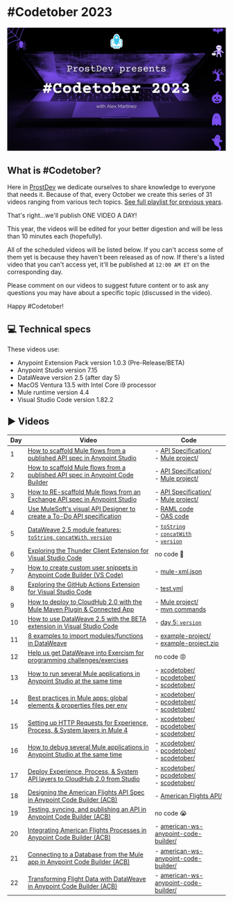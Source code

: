 # #Codetober 2023

<p align="center">
    <img src="/images/coverimage.png" width="800">
</p>

## What is #Codetober?

Here in [ProstDev](https://www.prostdev.com/) we dedicate ourselves to share knowledge to everyone that needs it. Because of that, every October we create this series of 31 videos ranging from various tech topics. [See full playlist for previous years](https://www.youtube.com/playlist?list=PLb61lESgk6hhKwJpM565UJVS5CxVZ4D1u).

That's right...we'll publish ONE VIDEO A DAY!

This year, the videos will be edited for your better digestion and will be less than 10 minutes each (hopefully).

All of the scheduled videos will be listed below. If you can't access some of them yet is because they haven't been released as of now. If there's a listed video that you can't access yet, it'll be published at `12:00 AM ET` on the corresponding day.

Please comment on our videos to suggest future content or to ask any questions you may have about a specific topic (discussed in the video).

Happy #Codetober!

## 💻 Technical specs

These videos use:

- Anypoint Extension Pack version 1.0.3 (Pre-Release/BETA)
- Anypoint Studio version 7.15 
- DataWeave version 2.5 (after day 5)
- MacOS Ventura 13.5 with Intel Core i9 processor
- Mule runtime version 4.4 
- Visual Studio Code version 1.82.2

## ▶️ Videos

| Day | Video | Code
|-|-|-
| 1 | [How to scaffold Mule flows from a published API spec in Anypoint Studio](https://youtu.be/PHfN7Ah9mpc) | - [API Specification/](/day1/api-spec/)</br>- [Mule project/](/day1/mule-app/)
| 2 | [How to scaffold Mule flows from a published API spec in Anypoint Code Builder](https://youtu.be/59PQL1FfM_g) | - [API Specification/](/day2/api-spec/)</br>- [Mule project/](/day2/mule-app/)
| 3 | [How to RE-scaffold Mule flows from an Exchange API spec in Anypoint Studio](https://youtu.be/Wl9D72kBjso) | - [API Specification/](/day3/api-spec/)</br>- [Mule project/](/day3/mule-app/)
| 4 | [Use MuleSoft's visual API Designer to create a To-Do API specification](https://youtu.be/8TqtcafHNT8) | - [RAML code](/day4/api.raml)</br>- [OAS code](/day4/api.json)
| 5 | [DataWeave 2.5 module features: `toString`, `concatWith`, `version`](https://youtu.be/CY2WeiTAgvk) | - [`toString`](https://dataweave.mulesoft.com/learn/playground?projectMethod=GHRepo&repo=ProstDev%2Fcodetober23&path=day5%2FtoString)</br>- [`concatWith`](https://dataweave.mulesoft.com/learn/playground?projectMethod=GHRepo&repo=ProstDev%2Fcodetober23&path=day5%2FconcatWith)</br>- [`version`](https://dataweave.mulesoft.com/learn/playground?projectMethod=GHRepo&repo=ProstDev%2Fcodetober23&path=day5%2Fversion)
| 6 | [Exploring the Thunder Client Extension for Visual Studio Code](https://youtu.be/oIN0tLa8zQ4) | no code 🥹
| 7 | [How to create custom user snippets in Anypoint Code Builder (VS Code)](https://youtu.be/pVJuvrf1_tM) | - [mule-xml.json](/day7/mule-xml.json)
| 8 | [Exploring the GitHub Actions Extension for Visual Studio Code](https://youtu.be/COXOGBnmsSI) | - [test.yml](/day8/test.yml)
| 9 | [How to deploy to CloudHub 2.0 with the Mule Maven Plugin & Connected App](https://youtu.be/r3V81EgFdGY) | - [Mule project/](/day9/mymuleapp/)</br>- [mvn commands](/day9/commands.md)
| 10 | [How to use DataWeave 2.5 with the BETA extension in Visual Studio Code](https://youtu.be/x_g-v6gJnbY) | - [day 5: `version`](https://dataweave.mulesoft.com/learn/playground?projectMethod=GHRepo&repo=ProstDev%2Fcodetober23&path=day5%2Fversion)
| 11 | [8 examples to import modules/functions in DataWeave](https://youtu.be/Uzz2_yO-DJQ) | - [example-project/](/day11/example-project/)</br>- [example-project.zip](/day11/example-project.zip)
| 12 | [Help us get DataWeave into Exercism for programming challenges/exercises](https://youtu.be/svRDoS1UbOY) | no code 😡
| 13 | [How to run several Mule applications in Anypoint Studio at the same time](https://youtu.be/45XW5Gu4Pgo) | - [xcodetober/](/day13/xcodetober/)</br>- [pcodetober/](/day13/pcodetober/)</br>- [scodetober/](/day13/scodetober/)
| 14 | [Best practices in Mule apps: global elements & properties files per env](https://youtu.be/vccXdAiup3o) | - [xcodetober/](/day14/xcodetober/)</br>- [pcodetober/](/day14/pcodetober/)</br>- [scodetober/](/day14/scodetober/)
| 15 | [Setting up HTTP Requests for Experience, Process, & System layers in Mule 4](https://youtu.be/vjuS_o12FMA) | - [xcodetober/](/day15/xcodetober/)</br>- [pcodetober/](/day15/pcodetober/)</br>- [scodetober/](/day15/scodetober/)
| 16 | [How to debug several Mule applications in Anypoint Studio at the same time](https://youtu.be/KwlV7BC8lOY) | - [xcodetober/](/day16/xcodetober/)</br>- [pcodetober/](/day16/pcodetober/)</br>- [scodetober/](/day16/scodetober/)
| 17 | [Deploy Experience, Process, & System API layers to CloudHub 2.0 from Studio](https://youtu.be/s9Vd31XAPRM) | - [xcodetober/](/day17/xcodetober/)</br>- [pcodetober/](/day17/pcodetober/)</br>- [scodetober/](/day17/scodetober/)
| 18 | [Designing the American Flights API Spec in Anypoint Code Builder (ACB)](https://youtu.be/Plmry5Usq5U) | - [American Flights API/](/day18/American%20Flights%20API/)
| 19 | [Testing, syncing, and publishing an API in Anypoint Code Builder (ACB)](https://youtu.be/mLm34YPn180) | no code 😭
| 20 | [Integrating American Flights Processes in Anypoint Code Builder (ACB)](https://youtu.be/hAHosASL-cA) | - [american-ws-anypoint-code-builder/](/day20/american-ws-anypoint-code-builder/)
| 21 | [Connecting to a Database from the Mule app in Anypoint Code Builder (ACB)](https://youtu.be/PFrBliD2W7I) | - [american-ws-anypoint-code-builder/](/day21/american-ws-anypoint-code-builder/)
| 22 | [Transforming Flight Data with DataWeave in Anypoint Code Builder (ACB)](https://youtu.be/62w45KzekXM) | - [american-ws-anypoint-code-builder/](/day22/american-ws-anypoint-code-builder/)